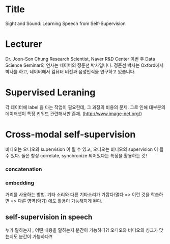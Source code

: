 # Title
Sight and Sound: Learning Speech from Self-Supervision

# Lecturer
Dr. Joon-Son Chung
Research Scientist, Naver R&D Center
이번 주 Data Science Seminar의 연사는 네이버의 정준선 박사입니다.
정준선 박사는 Oxford에서 박사를 하고, 네이버에서 컴퓨터 비전과 음성인식을 연구하고 있습니다.

# Supervised Leraning
각 데이터에 label 을 다는 작업이 필요한데, 그 과정의 비용의 문제.
그로 인해 대부분의 데이터셋이 특정 키워드 관련해서만 존재.
(http://www.image-net.org/)

# Cross-modal self-supervision
비디오는 오디오의 supervision 이 될 수 있고, 오디오는 비디오의 supervision 이 될 수 있다. 둘은 항상 correlate, synchronize 되어있다는 특징을 활용하는 것!
### concatenation
### embedding
거리를 사용하는 방법. 기타 소리와 다른 기타소리가 가깝다\멀다
=> 이런 것을 학습하면 => 다른 영역(악기) 에도 활용이 가능해지게 된다.

## self-supervision in speech
누가 말하는지 , 어떤 내용을 말하는지 분간이 가능하다?!
오디오와 비디오의 싱크가 맞는지도 분간이 가능하다?!